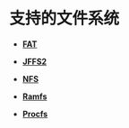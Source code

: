 # 支持的文件系统<a name="ZH-CN_TOPIC_0000001124888127"></a>

-   **[FAT](kernel-small-bundles-fs-support-fat.md)**  

-   **[JFFS2](kernel-small-bundles-fs-support-jffs2.md)**  

-   **[NFS](kernel-small-bundles-fs-support-nfs.md)**  

-   **[Ramfs](kernel-small-bundles-fs-support-ramfs.md)**  

-   **[Procfs](kernel-small-bundles-fs-support-procfs.md)**  



